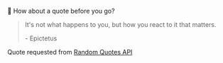 📣 How about a quote before you go?

> It's not what happens to you, but how you react to it that matters.
>
> <p>- Epictetus</p>

Quote requested from [Random Quotes API](https://github.com/lukePeavey/quotable)
